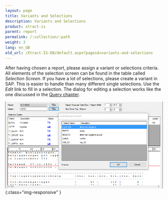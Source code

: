 ```yaml
---
layout: page
title: Variants and Selections
description: Variants and Selections
product: xtract-is
parent: report
permalink: /:collection/:path
weight: 3
lang: en_GB
old_url: /Xtract-IS-EN/default.aspx?pageid=variants-and-selections
---
```


After having chosen a report, please assign a variant or selections criteria. All elements of the selection screen can be found in the table called *Selection Screen*.
If you have a lot of selections, please create a variant in SAP. This is easier to handle than many different single selections.
Use the *Edit* link to fill in a selection. The dialog for editing a selection works like the one discussed in the [Query chapter](../query).

![Report-Variants-Selections](/img/content/Report-Variants-Selections.png){:class="img-responsive" }